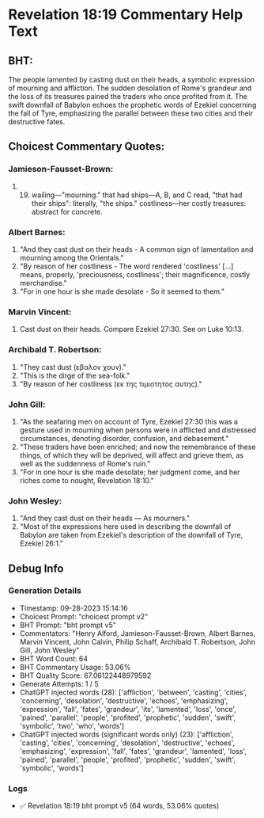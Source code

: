 # Revelation 18:19 Commentary Help Text

## BHT:
The people lamented by casting dust on their heads, a symbolic expression of mourning and affliction. The sudden desolation of Rome's grandeur and the loss of its treasures pained the traders who once profited from it. The swift downfall of Babylon echoes the prophetic words of Ezekiel concerning the fall of Tyre, emphasizing the parallel between these two cities and their destructive fates.

## Choicest Commentary Quotes:
### Jamieson-Fausset-Brown:
1. 19. wailing—"mourning."
	that had ships—A, B,
	and C read, "that had their ships": literally, "the
	ships." 
	costliness—her costly
	treasures: abstract for concrete.

### Albert Barnes:
1. "And they cast dust on their heads - A common sign of lamentation and mourning among the Orientals."
2. "By reason of her costliness - The word rendered 'costliness' [...] means, properly, 'preciousness, costliness'; their magnificence, costly merchandise."
3. "For in one hour is she made desolate - So it seemed to them."

### Marvin Vincent:
1. Cast dust on their heads. Compare Ezekiel 27:30. See on Luke 10:13.

### Archibald T. Robertson:
1. "They cast dust (εβαλον χουν)."
2. "This is the dirge of the sea-folk."
3. "By reason of her costliness (εκ της τιμιοτητος αυτης)."

### John Gill:
1. "As the seafaring men on account of Tyre, Ezekiel 27:30 this was a gesture used in mourning when persons were in afflicted and distressed circumstances, denoting disorder, confusion, and debasement."
2. "These traders have been enriched; and now the remembrance of these things, of which they will be deprived, will affect and grieve them, as well as the suddenness of Rome's ruin."
3. "For in one hour is she made desolate; her judgment come, and her riches come to nought, Revelation 18:10."

### John Wesley:
1. "And they cast dust on their heads — As mourners."
2. "Most of the expressions here used in describing the downfall of Babylon are taken from Ezekiel's description of the downfall of Tyre, Ezekiel 26:1."


## Debug Info
### Generation Details
- Timestamp: 09-28-2023 15:14:16
- Choicest Prompt: "choicest prompt v2"
- BHT Prompt: "bht prompt v5"
- Commentators: "Henry Alford, Jamieson-Fausset-Brown, Albert Barnes, Marvin Vincent, John Calvin, Philip Schaff, Archibald T. Robertson, John Gill, John Wesley"
- BHT Word Count: 64
- BHT Commentary Usage: 53.06%
- BHT Quality Score: 67.06122448979592
- Generate Attempts: 1 / 5
- ChatGPT injected words (28):
	['affliction', 'between', 'casting', 'cities', 'concerning', 'desolation', 'destructive', 'echoes', 'emphasizing', 'expression', 'fall', 'fates', 'grandeur', 'its', 'lamented', 'loss', 'once', 'pained', 'parallel', 'people', 'profited', 'prophetic', 'sudden', 'swift', 'symbolic', 'two', 'who', 'words']
- ChatGPT injected words (significant words only) (23):
	['affliction', 'casting', 'cities', 'concerning', 'desolation', 'destructive', 'echoes', 'emphasizing', 'expression', 'fall', 'fates', 'grandeur', 'lamented', 'loss', 'pained', 'parallel', 'people', 'profited', 'prophetic', 'sudden', 'swift', 'symbolic', 'words']

### Logs
- ✅ Revelation 18:19 bht prompt v5 (64 words, 53.06% quotes)